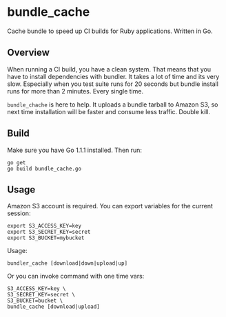 # bundle_cache

Cache bundle to speed up CI builds for Ruby applications. Written in Go.

## Overview

When running a CI build, you have a clean system. That means that you have to
install dependencies with bundler. It takes a lot of time and its very slow.
Especially when you test suite runs for 20 seconds but bundle install runs for 
more than 2 minutes. Every single time.

`bundle_chache` is here to help. It uploads a bundle tarball to Amazon S3, so 
next time installation will be faster and consume less traffic. Double kill.

## Build

Make sure you have Go 1.1.1 installed. Then run:

```
go get
go build bundle_cache.go
```

## Usage

Amazon S3 account is required. You can export variables for the current session:

```
export S3_ACCESS_KEY=key
export S3_SECRET_KEY=secret
export S3_BUCKET=mybucket
```

Usage:

```
bundler_cache [download|down|upload|up]
```

Or you can invoke command with one time vars:

```
S3_ACCESS_KEY=key \
S3_SECRET_KEY=secret \ 
S3_BUCKET=bucket \
bundle_cache [download|upload]
```
